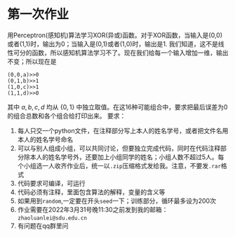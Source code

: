 # 第一次作业

用Perceptron(感知机)算法学习XOR(异或)函数。对于XOR函数，当输入是(0,0)或者(1,1)时，输出为0；当输入是(0,1)或者(1,0)时，输出是1. 我们知道，这不是线性可分的函数，所以感知机算法学习不了。现在我们给每一个输入增加一维，输出不变；所以现在是

```
(0,0,a)>>0
(0,1,b)>>1
(1,0,c)>>1
(1,1,d)>>0
```

其中 $a,b,c,d$ 均从 $\{0,1\}$ 中独立取值。在这16种可能组合中，要求把最后误差为0的组合总数和各个组合给打印出来。
要求：
1. 每人只交一个python文件，在注释部分写上本人的姓名学号，或者把文件名用本人的姓名学号命名
2. 可以与别人组成小组，可以共同讨论，但要独立完成代码，同时在代码注释部分除本人的姓名学号外，还要加上小组同学的姓名；小组人数不超过5人。每个小组选一人收齐作业后，统一以`.zip`压缩格式发给我。注意，不要发`.rar`格式
3. 代码要求可编译，可运行
4. 代码必须有注释，里面包含算法的解释，变量的含义等
5. 如果用到`random`,一定要在开头`seed`一下；训练部分，循环最多设为200次
6. 作业需要在2022年3月31号晚11:30之前发到我的邮箱：`zhaoluanlei@sdu.edu.cn`
7. 有问题在qq群里问

